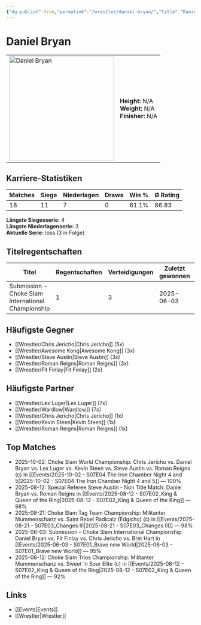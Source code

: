 ```yaml
---
{"dg-publish":true,"permalink":"/wrestler/daniel-bryan/","title":"Daniel Bryan","tags":["wrestler"],"noteIcon":""}
---
```



# Daniel Bryan

<table>
        <tr>
        <td><img src="https://github.com/CptSpaulding1980/choke-slam-wrestling/releases/download/images/Daniel_Bryan.png" width="280" alt="Daniel Bryan"></td>
        <td>
        <b>Height:</b> N/A<br>
        <b>Weight:</b> N/A<br>
        <b>Finisher:</b> N/A<br>
        </td>
        </tr>
        </table>
        
## Karriere-Statistiken

| Matches | Siege | Niederlagen | Draws | Win % | Ø Rating |
|---------|-------|-------------|-------|-------|-----------|
| 18 | 11 | 7 | 0 | 61.1% | 86.83 |

**Längste Siegesserie:** 4<br>**Längste Niederlagenserie:** 3<br>**Aktuelle Serie:** loss (3 in Folge)

## Titelregentschaften
| Titel | Regentschaften | Verteidigungen | Zuletzt gewonnen | Aktuell |
|-------|---------------|----------------|------------------|---------|
| Submission - Choke Slam International Championship | 1 | 3 | 2025-06-03 |  |


## Häufigste Gegner
- [[Wrestler/Chris Jericho\|Chris Jericho]] (5x)
- [[Wrestler/Awesome Kong\|Awesome Kong]] (3x)
- [[Wrestler/Steve Austin\|Steve Austin]] (3x)
- [[Wrestler/Roman Reigns\|Roman Reigns]] (3x)
- [[Wrestler/Fit Finlay\|Fit Finlay]] (2x)

## Häufigste Partner
- [[Wrestler/Lex Luger\|Lex Luger]] (7x)
- [[Wrestler/Wardlow\|Wardlow]] (7x)
- [[Wrestler/Chris Jericho\|Chris Jericho]] (1x)
- [[Wrestler/Kevin Steen\|Kevin Steen]] (1x)
- [[Wrestler/Roman Reigns\|Roman Reigns]] (1x)

## Top Matches
- 2025-10-02: Choke Slam World Championship: Chris Jericho vs. Daniel Bryan vs. Lex Luger vs. Kevin Steen vs. Steve Austin vs.  Roman Reigns (c) in [[Events/2025-10-02 - S07E04 The Iron Chamber Night 4 and 5\|2025-10-02 - S07E04 The Iron Chamber Night 4 and 5]] — 100%
- 2025-08-12: Special Referee Steve Austin - Non Title Match: Daniel Bryan vs. Roman Reigns in [[Events/2025-08-12 - S07E02_King & Queen of the Ring\|2025-08-12 - S07E02_King & Queen of the Ring]] — 98%
- 2025-08-21: Choke Slam Tag Team Championship: Militanter Mummenschanz vs. Saint Rebel Radicalz (Edgicho) (c) in [[Events/2025-08-21 - S07E03_Changes III\|2025-08-21 - S07E03_Changes III]] — 98%
- 2025-06-03: Submission - Choke Slam International Championship: Daniel Bryan vs. Fit Finlay vs. Chris Jericho vs. Bret Hart in [[Events/2025-06-03 - S07E01_Brave new World\|2025-06-03 - S07E01_Brave new World]] — 95%
- 2025-08-12: Choke Slam Trios Championship: Militanter Mummenschanz vs. Sweet 'n Sour Elite (c) in [[Events/2025-08-12 - S07E02_King & Queen of the Ring\|2025-08-12 - S07E02_King & Queen of the Ring]] — 92%

## Links
- [[Events\|Events]]
- [[Wrestler\|Wrestler]]
